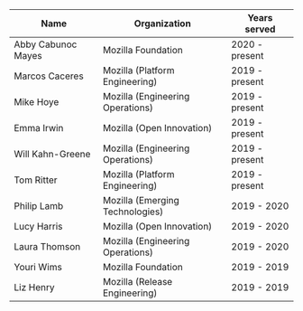 | Name | Organization  | Years served  |
|---|---|---|
| Abby Cabunoc Mayes | Mozilla Foundation | 2020 - present |
| Marcos Caceres | Mozilla (Platform Engineering) | 2019 - present |
| Mike Hoye | Mozilla (Engineering Operations) | 2019 - present |
| Emma Irwin | Mozilla (Open Innovation) | 2019 - present |
| Will Kahn-Greene | Mozilla (Engineering Operations) | 2019 - present |
| Tom Ritter | Mozilla (Platform Engineering) | 2019 - present |
| Philip Lamb | Mozilla (Emerging Technologies) | 2019 - 2020 |
| Lucy Harris | Mozilla (Open Innovation) | 2019 - 2020 |
| Laura Thomson | Mozilla (Engineering Operations) | 2019 - 2020 |
| Youri Wims | Mozilla Foundation | 2019 - 2019 |
| Liz Henry | Mozilla (Release Engineering) | 2019 - 2019 |

